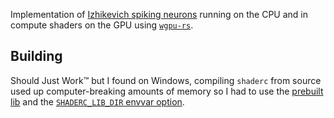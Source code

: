 
Implementation of [Izhikevich spiking
neurons](https://www.izhikevich.org/publications/spikes.pdf) running on the CPU
and in compute shaders on the GPU using
[`wgpu-rs`](https://github.com/gfx-rs/wgpu-rs).

## Building ##

Should Just Work™ but I found on Windows, compiling `shaderc` from source
used up computer-breaking amounts of memory so I had to use the
[prebuilt lib](https://github.com/google/shaderc#downloads) and the
[`SHADERC_LIB_DIR` envvar option](https://github.com/google/shaderc-rs#setup).

